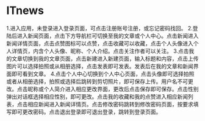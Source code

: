 # ITnews
1.进入应用，未登录进入登录页面，可点击注册账号注册，或忘记密码找回。
2.登陆后进入新闻页面，点击下方导航栏可切换至我的文章或个人中心。点击新闻进入新闻详情页面，点击点赞图标可以点赞，点击收藏可以收藏，点击个人头像进入个人详情页，内含个人头像、昵称、个人介绍。点击关注作者可以关注。
3.点击我的文章切换到我的文章页面，点击新建进入新建页面，输入标题和内容，点击上传图片可以选择拍照或从相册选择，点击发表即可发表。发表后在我的文章和新闻界面即可看到文章。
4.点击个人中心切换到个人中心页面，点击头像即可选择拍照或者从相册选择，拍照或选择后跳转到剪切照片，即可保存上传。用户名不可更改。点击昵称或个人简介进入相应更改界面，更改后点击保存即可保存。点击性别弹出对话框选择相应性别，即可更改。点击我的收藏和我的点赞进入相应新闻列表，点击相应新闻进入新闻详情页。点击修改密码跳转到修改密码页面，按要求填写即可更改密码。点击退出登录即可退出登录，跳转到登录页面。
